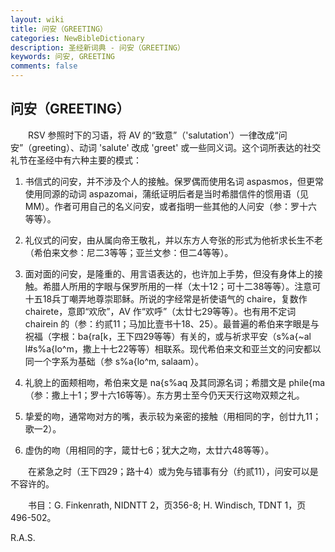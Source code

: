 ```yaml
---
layout: wiki
title: 问安（GREETING）
categories: NewBibleDictionary
description: 圣经新词典 - 问安（GREETING）
keywords: 问安, GREETING
comments: false
---
```


## 问安（GREETING）

　　RSV 参照时下的习语，将 AV 的“致意”（'salutation'）一律改成“问安”（greeting）、动词 'salute' 改成 'greet' 或一些同义词。这个词所表达的社交礼节在圣经中有六种主要的模式：

1. 书信式的问安，并不涉及个人的接触。保罗偶而使用名词 aspasmos，但更常使用同源的动词 aspazomai，蒲纸证明后者是当时希腊信件的惯用语（见 MM）。作者可用自己的名义问安，或者指明一些其他的人问安（参：罗十六等等）。

2. 礼仪式的问安，由从属向帝王敬礼，并以东方人夸张的形式为他祈求长生不老（希伯来文参：尼二3等等；亚兰文参：但二4等等）。

3. 面对面的问安，是隆重的、用言语表达的，也许加上手势，但没有身体上的接触。希腊人所用的字眼与保罗所用的一样（太十12；可十二38等等）。注意可十五18兵丁嘲弄地尊崇耶稣。所说的字经常是祈使语气的 chaire，复数作 chairete，意即“欢欣”，AV 作“欢呼”（太廿七29等等）。也有用不定词 chairein 的（参：约贰11；马加比壹书十18、25）。最普遍的希伯来字眼是与祝福（字根：ba{ra[k，王下四29等等）有关的，或与祈求平安（s%a{~al l#s%a{lo^m，撒上十七22等等）相联系。现代希伯来文和亚兰文的问安都以同一个字系为基础（参 s%a{lo^m, salaam）。

4. 礼貌上的面颊相吻，希伯来文是 na{s%aq 及其同源名词；希腊文是 phile{ma （参：撒上十1；罗十六16等等）。东方男士至今仍天天行这吻双颊之礼。

5. 挚爱的吻，通常吻对方的嘴，表示较为亲密的接触（用相同的字，创廿九11；歌一2）。

6. 虚伪的吻（用相同的字，箴廿七6；犹大之吻，太廿六48等等）。

　　在紧急之时（王下四29；路十4）或为免与错事有分（约贰11），问安可以是不容许的。

　　书目：G. Finkenrath, NIDNTT 2，页356-8; H. Windisch, TDNT 1，页496-502。

R.A.S.








